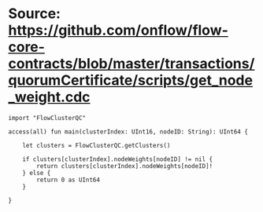 # Source: https://github.com/onflow/flow-core-contracts/blob/master/transactions/quorumCertificate/scripts/get_node_weight.cdc

```
import "FlowClusterQC"

access(all) fun main(clusterIndex: UInt16, nodeID: String): UInt64 {

    let clusters = FlowClusterQC.getClusters()

    if clusters[clusterIndex].nodeWeights[nodeID] != nil {
        return clusters[clusterIndex].nodeWeights[nodeID]!
    } else {
        return 0 as UInt64
    }

}
```